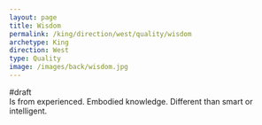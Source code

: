 ```yaml
---
layout: page
title: Wisdom
permalink: /king/direction/west/quality/wisdom
archetype: King
direction: West
type: Quality
image: /images/back/wisdom.jpg
---
```

#draft   
Is from experienced. Embodied knowledge. Different than smart or intelligent. 
